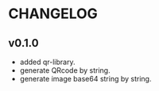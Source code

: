 # CHANGELOG

## v0.1.0

- added qr-library.
- generate QRcode by string.
- generate image base64 string by string.
